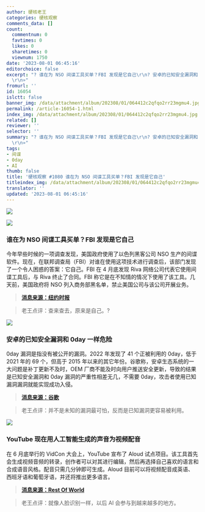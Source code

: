 ```yaml
---
author: 硬核老王
categories: 硬核观察
comments_data: []
count:
  commentnum: 0
  favtimes: 0
  likes: 0
  sharetimes: 0
  viewnum: 1750
date: '2023-08-01 06:45:16'
editorchoice: false
excerpt: "? 谁在为 NSO 间谍工具买单？FBI 发现是它自己\r\n? 安卓的已知安全漏洞和 0day 一样危险\r\n? YouTube 现在用人工智能生成的声音为视频配音\r\n»
  \r\n»"
fromurl: ''
id: 16054
islctt: false
banner_img: /data/attachment/album/202308/01/064412c2qfqo2rr23mgmu4.jpg
permalink: /article-16054-1.html
index_img: /data/attachment/album/202308/01/064412c2qfqo2rr23mgmu4.jpg
related: []
reviewer: ''
selector: ''
summary: "? 谁在为 NSO 间谍工具买单？FBI 发现是它自己\r\n? 安卓的已知安全漏洞和 0day 一样危险\r\n? YouTube 现在用人工智能生成的声音为视频配音\r\n»
  \r\n»"
tags:
- 间谍
- 0day
- AI
thumb: false
title: '硬核观察 #1080 谁在为 NSO 间谍工具买单？FBI 发现是它自己'
titleindex_img: /data/attachment/album/202308/01/064412c2qfqo2rr23mgmu4.jpg
translator: ''
updated: '2023-08-01 06:45:16'
---
```


![](/data/attachment/album/202308/01/064412c2qfqo2rr23mgmu4.jpg)


![](/data/attachment/album/202308/01/064423xmiq4gel84rd98lw.jpg)


### 谁在为 NSO 间谍工具买单？FBI 发现是它自己


今年早些时候的一项调查发现，美国政府使用了以色列黑客公司 NSO 生产的间谍软件。现在，在联邦调查局（FBI）对谁在使用这项技术进行调查后，该部门发现了一个令人困惑的答案：它自己。FBI 在 4 月底发现 Riva 网络公司代表它使用间谍工具后，与 Riva 终止了合同。FBI 称它是在不知情的情况下使用了该工具。几天前，美国政府将 NSO 列入商务部黑名单，禁止美国公司与该公司开展业务。



> 
> **[消息来源：纽约时报](https://www.nytimes.com/2023/07/31/us/politics/nso-spy-tool-landmark-fbi.html)**
> 
> 
> 



> 
> 老王点评：查来查去，原来是自己。?
> 
> 
> 


![](/data/attachment/album/202308/01/064435vkcf4vvfima6343h.jpg)


### 安卓的已知安全漏洞和 0day 一样危险


0day 漏洞是指没有被公开的漏洞。2022 年发现了 41 个正被利用的 0day，低于 2021 年的 69 个，但高于 2015 年以来的其它年份。谷歌称，安卓生态系统的一大问题是补丁更新不及时，OEM 厂商不能及时向用户推送安全更新，导致的结果是已知安全漏洞和 0day 漏洞的严重性相差无几，不需要 0day，攻击者使用已知漏洞漏洞就能实现成功入侵。



> 
> **[消息来源：谷歌](https://security.googleblog.com/2023/07/the-ups-and-downs-of-0-days-year-in.html)**
> 
> 
> 



> 
> 老王点评：并不是未知的漏洞最可怕，反而是已知漏洞更容易被利用。
> 
> 
> 


![](/data/attachment/album/202308/01/064454rb5ghxl4hib20mgi.jpg)


### YouTube 现在用人工智能生成的声音为视频配音


在 6 月底举行的 VidCon 大会上，YouTube 宣布了 Aloud 试点项目。该工具首先会生成视频音频的转录，创作者可以对其进行编辑，然后再选择自己喜欢的语言和合成语音风格。配音只需几分钟即可生成。Aloud 目前可以将视频配音成英语、西班牙语和葡萄牙语，并还将推出更多语言。



> 
> **[消息来源：Rest Of World](https://restofworld.org/2023/youtube-ai-dubbing-automated-translation/)**
> 
> 
> 



> 
> 老王点评：就像人脸识别一样，以后 AI 会参与到越来越多的地方。
> 
> 
>